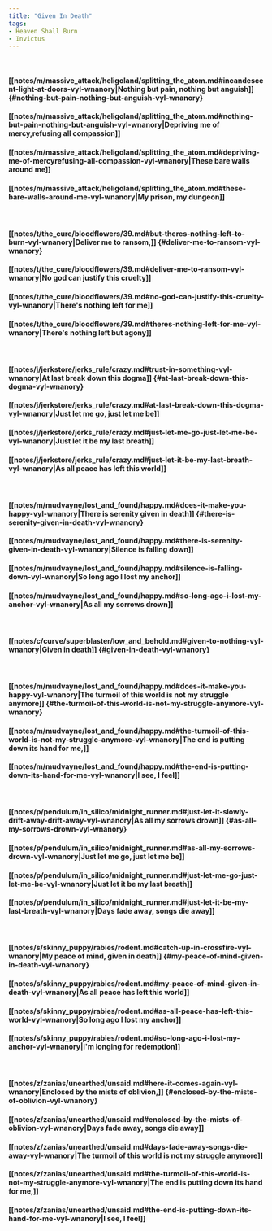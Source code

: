 ```yaml
---
title: "Given In Death"
tags:
- Heaven Shall Burn
- Invictus
---
```

&nbsp;
#### [[notes/m/massive_attack/heligoland/splitting_the_atom.md#incandescent-light-at-doors-vyl-wnanory|Nothing but pain, nothing but anguish]] {#nothing-but-pain-nothing-but-anguish-vyl-wnanory}
#### [[notes/m/massive_attack/heligoland/splitting_the_atom.md#nothing-but-pain-nothing-but-anguish-vyl-wnanory|Depriving me of mercy,refusing all compassion]]
#### [[notes/m/massive_attack/heligoland/splitting_the_atom.md#depriving-me-of-mercyrefusing-all-compassion-vyl-wnanory|These bare walls around me]]
#### [[notes/m/massive_attack/heligoland/splitting_the_atom.md#these-bare-walls-around-me-vyl-wnanory|My prison, my dungeon]]
&nbsp;
#### [[notes/t/the_cure/bloodflowers/39.md#but-theres-nothing-left-to-burn-vyl-wnanory|Deliver me to ransom,]] {#deliver-me-to-ransom-vyl-wnanory}
#### [[notes/t/the_cure/bloodflowers/39.md#deliver-me-to-ransom-vyl-wnanory|No god can justify this cruelty]]
#### [[notes/t/the_cure/bloodflowers/39.md#no-god-can-justify-this-cruelty-vyl-wnanory|There's nothing left for me]]
#### [[notes/t/the_cure/bloodflowers/39.md#theres-nothing-left-for-me-vyl-wnanory|There's nothing left but agony]]
&nbsp;
#### [[notes/j/jerkstore/jerks_rule/crazy.md#trust-in-something-vyl-wnanory|At last break down this dogma]] {#at-last-break-down-this-dogma-vyl-wnanory}
#### [[notes/j/jerkstore/jerks_rule/crazy.md#at-last-break-down-this-dogma-vyl-wnanory|Just let me go, just let me be]]
#### [[notes/j/jerkstore/jerks_rule/crazy.md#just-let-me-go-just-let-me-be-vyl-wnanory|Just let it be my last breath]]
#### [[notes/j/jerkstore/jerks_rule/crazy.md#just-let-it-be-my-last-breath-vyl-wnanory|As all peace has left this world]]
&nbsp;
#### [[notes/m/mudvayne/lost_and_found/happy.md#does-it-make-you-happy-vyl-wnanory|There is serenity given in death]] {#there-is-serenity-given-in-death-vyl-wnanory}
#### [[notes/m/mudvayne/lost_and_found/happy.md#there-is-serenity-given-in-death-vyl-wnanory|Silence is falling down]]
#### [[notes/m/mudvayne/lost_and_found/happy.md#silence-is-falling-down-vyl-wnanory|So long ago I lost my anchor]]
#### [[notes/m/mudvayne/lost_and_found/happy.md#so-long-ago-i-lost-my-anchor-vyl-wnanory|As all my sorrows drown]]
&nbsp;
#### [[notes/c/curve/superblaster/low_and_behold.md#given-to-nothing-vyl-wnanory|Given in death]] {#given-in-death-vyl-wnanory}
&nbsp;
#### [[notes/m/mudvayne/lost_and_found/happy.md#does-it-make-you-happy-vyl-wnanory|The turmoil of this world is not my struggle anymore]] {#the-turmoil-of-this-world-is-not-my-struggle-anymore-vyl-wnanory}
#### [[notes/m/mudvayne/lost_and_found/happy.md#the-turmoil-of-this-world-is-not-my-struggle-anymore-vyl-wnanory|The end is putting down its hand for me,]]
#### [[notes/m/mudvayne/lost_and_found/happy.md#the-end-is-putting-down-its-hand-for-me-vyl-wnanory|I see, I feel]]
&nbsp;
#### [[notes/p/pendulum/in_silico/midnight_runner.md#just-let-it-slowly-drift-away-drift-away-vyl-wnanory|As all my sorrows drown]] {#as-all-my-sorrows-drown-vyl-wnanory}
#### [[notes/p/pendulum/in_silico/midnight_runner.md#as-all-my-sorrows-drown-vyl-wnanory|Just let me go, just let me be]]
#### [[notes/p/pendulum/in_silico/midnight_runner.md#just-let-me-go-just-let-me-be-vyl-wnanory|Just let it be my last breath]]
#### [[notes/p/pendulum/in_silico/midnight_runner.md#just-let-it-be-my-last-breath-vyl-wnanory|Days fade away, songs die away]]
&nbsp;
#### [[notes/s/skinny_puppy/rabies/rodent.md#catch-up-in-crossfire-vyl-wnanory|My peace of mind, given in death]] {#my-peace-of-mind-given-in-death-vyl-wnanory}
#### [[notes/s/skinny_puppy/rabies/rodent.md#my-peace-of-mind-given-in-death-vyl-wnanory|As all peace has left this world]]
#### [[notes/s/skinny_puppy/rabies/rodent.md#as-all-peace-has-left-this-world-vyl-wnanory|So long ago I lost my anchor]]
#### [[notes/s/skinny_puppy/rabies/rodent.md#so-long-ago-i-lost-my-anchor-vyl-wnanory|I'm longing for redemption]]
&nbsp;
#### [[notes/z/zanias/unearthed/unsaid.md#here-it-comes-again-vyl-wnanory|Enclosed by the mists of oblivion,]] {#enclosed-by-the-mists-of-oblivion-vyl-wnanory}
#### [[notes/z/zanias/unearthed/unsaid.md#enclosed-by-the-mists-of-oblivion-vyl-wnanory|Days fade away, songs die away]]
#### [[notes/z/zanias/unearthed/unsaid.md#days-fade-away-songs-die-away-vyl-wnanory|The turmoil of this world is not my struggle anymore]]
#### [[notes/z/zanias/unearthed/unsaid.md#the-turmoil-of-this-world-is-not-my-struggle-anymore-vyl-wnanory|The end is putting down its hand for me,]]
#### [[notes/z/zanias/unearthed/unsaid.md#the-end-is-putting-down-its-hand-for-me-vyl-wnanory|I see, I feel]]
